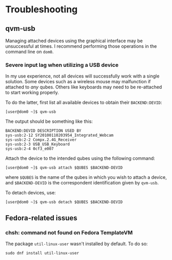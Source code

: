 # Troubleshooting

## qvm-usb

Managing attached devices using the graphical interface may be unsuccessful at times. I recommend performing those operations in the command line on `dom0`.

### Severe input lag when utilizing a USB device

In my use experience, not all devices will successfully work with a single solution. Some devices such as a wireless mouse may malfunction if attached to *any* qubes. Others like keyboards may need to be re-attached to start working properly.

To do the latter, first list all available devices to obtain their `BACKEND:DEVID`:

`[user@dom0 ~]$ qvm-usb`

The output should be something like this:

```
BACKEND:DEVID DESCRIPTION USED BY
sys-usb:2-12 SY20100110203954_Integrated_Webcam
sys-usb:2-2 Compx.2.4G_Receiver
sys-usb:2-3 USB_USB_Keyboard
sys-usb:2-4 0cf3_e007
```

Attach the device to the intended qubes using the following command:

`[user@dom0 ~]$ qvm-usb attach $QUBES $BACKEND-DEVID`

where `$QUBES` is the name of the qubes in which you wish to attach a device, and `$BACKEND-DEVID` is the correspondent identification given by `qvm-usb`.

To detach devices, use:

`[user@dom0 ~]$ qvm-usb detach $QUBES $BACKEND-DEVID`

## Fedora-related issues

### chsh: command not found on Fedora TemplateVM
The package `util-linux-user` wasn't installed by default. To do so:

```
sudo dnf install util-linux-user
```
